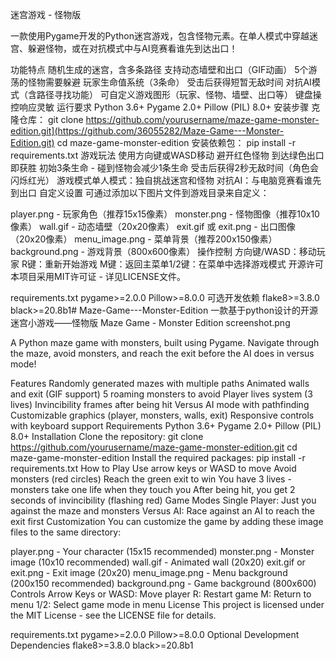 迷宫游戏 - 怪物版

一款使用Pygame开发的Python迷宫游戏，包含怪物元素。在单人模式中穿越迷宫、躲避怪物，或在对抗模式中与AI竞赛看谁先到达出口！

功能特点
随机生成的迷宫，含多条路径
支持动态墙壁和出口（GIF动画）
5个游荡的怪物需要躲避
玩家生命值系统（3条命）
受击后获得短暂无敌时间
对抗AI模式（含路径寻找功能）
可自定义游戏图形（玩家、怪物、墙壁、出口等）
键盘操控响应灵敏
运行要求
Python 3.6+
Pygame 2.0+
Pillow (PIL) 8.0+
安装步骤
克隆仓库：
git clone https://github.com/yourusername/maze-game-monster-edition.git](https://github.com/36055282/Maze-Game---Monster-Edition.git)
cd maze-game-monster-edition
安装依赖包：
pip install -r requirements.txt
游戏玩法
使用方向键或WASD移动
避开红色怪物
到达绿色出口即获胜
初始3条生命 - 碰到怪物会减少1条生命
受击后获得2秒无敌时间（角色会闪烁红光）
游戏模式
​​单人模式​​：独自挑战迷宫和怪物
​​对抗AI​​：与电脑竞赛看谁先到出口
自定义设置
可通过添加以下图片文件到游戏目录来自定义：

player.png - 玩家角色（推荐15x15像素）
monster.png - 怪物图像（推荐10x10像素）
wall.gif - 动态墙壁（20x20像素）
exit.gif 或 exit.png - 出口图像（20x20像素）
menu_image.png - 菜单背景（推荐200x150像素）
background.png - 游戏背景（800x600像素）
操作控制
​​方向键/WASD​​：移动玩家
​​R键​​：重新开始游戏
​​M键​​：返回主菜单
​​1/2键​​：在菜单中选择游戏模式
开源许可
本项目采用MIT许可证 - 详见LICENSE文件。

requirements.txt
pygame>=2.0.0
Pillow>=8.0.0
可选开发依赖
flake8>=3.8.0
black>=20.8b1# Maze-Game---Monster-Edition
一款基于python设计的开源迷宫小游戏——怪物版
Maze Game - Monster Edition
screenshot.png

A Python maze game with monsters, built using Pygame. Navigate through the maze, avoid monsters, and reach the exit before the AI does in versus mode!

Features
Randomly generated mazes with multiple paths
Animated walls and exit (GIF support)
5 roaming monsters to avoid
Player lives system (3 lives)
Invincibility frames after being hit
Versus AI mode with pathfinding
Customizable graphics (player, monsters, walls, exit)
Responsive controls with keyboard support
Requirements
Python 3.6+
Pygame 2.0+
Pillow (PIL) 8.0+
Installation
Clone the repository:
git clone https://github.com/yourusername/maze-game-monster-edition.git
cd maze-game-monster-edition
Install the required packages:
pip install -r requirements.txt
How to Play
Use arrow keys or WASD to move
Avoid monsters (red circles)
Reach the green exit to win
You have 3 lives - monsters take one life when they touch you
After being hit, you get 2 seconds of invincibility (flashing red)
Game Modes
​​Single Player​​: Just you against the maze and monsters
​​Versus AI​​: Race against an AI to reach the exit first
Customization
You can customize the game by adding these image files to the same directory:

player.png - Your character (15x15 recommended)
monster.png - Monster image (10x10 recommended)
wall.gif - Animated wall (20x20)
exit.gif or exit.png - Exit image (20x20)
menu_image.png - Menu background (200x150 recommended)
background.png - Game background (800x600)
Controls
​​Arrow Keys​​ or ​​WASD​​: Move player
​​R​​: Restart game
​​M​​: Return to menu
​​1/2​​: Select game mode in menu
License
This project is licensed under the MIT License - see the LICENSE file for details.

requirements.txt
pygame>=2.0.0
Pillow>=8.0.0
Optional Development Dependencies
flake8>=3.8.0
black>=20.8b1
